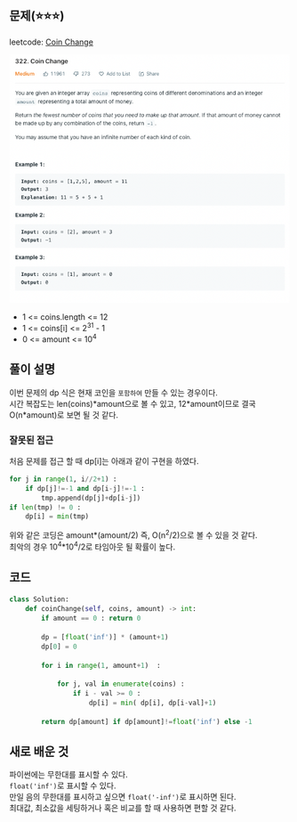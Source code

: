 ## 문제(⭐️⭐️⭐️)
leetcode: [Coin Change](https://leetcode.com/problems/coin-change/)

<img src = ../images/leetcode_coin-change.png width="700">
 
- 1 <= coins.length <= 12
- 1 <= coins[i] <= 2<sup>31</sup> - 1
- 0 <= amount <= 10<sup>4</sup>

## 풀이 설명
이번 문제의 dp 식은 현재 코인을 `포함하여` 만들 수 있는 경우이다.  
시간 복잡도는 len(coins)\*amount으로 볼 수 있고, 12\*amount이므로 결국 O(n*amount)로 보면 될 것 같다.  


### 잘못된 접근
처음 문제를 접근 할 때 dp[i]는 아래과 같이 구현을 하였다.
```python
for j in range(1, i//2+1) :
    if dp[j]!=-1 and dp[i-j]!=-1 :
        tmp.append(dp[j]+dp[i-j])
if len(tmp) != 0 :
    dp[i] = min(tmp)
```
위와 같은 코딩은 amount*(amount/2) 즉, O(n<sup>2</sup>/2)으로 볼 수 있을 것 같다.  
최악의 경우 10<sup>4</sup>*10<sup>4</sup>/2로 타임아웃 될 확률이 높다.


## 코드
```python
class Solution:
    def coinChange(self, coins, amount) -> int:
        if amount == 0 : return 0

        dp = [float('inf')] * (amount+1)
        dp[0] = 0

        for i in range(1, amount+1)  :
            
            for j, val in enumerate(coins) :
                if i - val >= 0 :
                    dp[i] = min( dp[i], dp[i-val]+1)

        return dp[amount] if dp[amount]!=float('inf') else -1
```

## 새로 배운 것
파이썬에는 무한대를 표시할 수 있다.  
```float('inf')```로 표시할 수 있다.  
만일 음의 무한대를 표시하고 싶으면 ```float('-inf')```로 표시하면 된다.  
최대값, 최소값을 세팅하거나 혹은 비교를 할 때 사용하면 편할 것 같다.